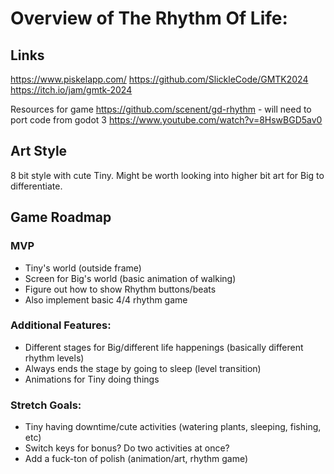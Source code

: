 # Overview of The Rhythm Of Life:
## Links
https://www.piskelapp.com/
https://github.com/SlickleCode/GMTK2024
https://itch.io/jam/gmtk-2024

Resources for game
https://github.com/scenent/gd-rhythm - will need to port code from godot 3
https://www.youtube.com/watch?v=8HswBGD5av0
## Art Style
8 bit style with cute Tiny. Might be worth looking into higher bit art for Big to differentiate.

## Game Roadmap
### MVP
- Tiny's world (outside frame)
- Screen for Big's world (basic animation of walking)
- Figure out how to show Rhythm buttons/beats
- Also implement basic 4/4 rhythm game

### Additional Features:
- Different stages for Big/different life happenings (basically different rhythm levels)
 - Always ends the stage by going to sleep (level transition)
- Animations for Tiny doing things

### Stretch Goals:
- Tiny having downtime/cute activities (watering plants, sleeping, fishing, etc)
- Switch keys for bonus? Do two activities at once?
- Add a fuck-ton of polish (animation/art, rhythm game)
